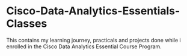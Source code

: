 # Cisco-Data-Analytics-Essentials-Classes
This contains my learning journey, practicals and projects done while i enrolled in the Cisco Data Analytics Essential Course Program.
